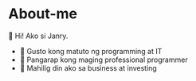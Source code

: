 # About-me
👋 Hi! Ako si Janry.  
- 🌱 Gusto kong matuto ng programming at IT  
- 🚀 Pangarap kong maging professional programmer  
- 💼 Mahilig din ako sa business at investing  
